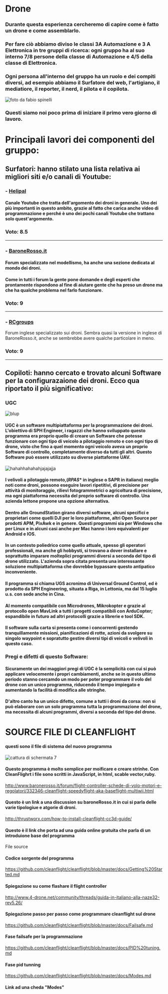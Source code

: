 # Drone

### Durante questa esperienza cercheremo di capire come è fatto un drone e come assemblarlo. 
### Per fare ciò abbiamo diviso le classi 3A Automazione e 3 A Elettronica in tre gruppi di ricerca: ogni gruppo ha al suo interno 7/8 persone della classe di Automazione e 4/5 della classe di Elettronica.
### Ogni persona all'interno del gruppo ha un ruolo e dei compiti diversi, ad esempio abbiamo il Surfatore del web, l'artigiano, il mediatiore, il reporter, il nerd, il pilota e il copilota.


![foto da fabio spinelli](https://cloud.githubusercontent.com/assets/25582920/22729449/120326ba-ede3-11e6-807d-0c6e17827b5c.jpg)
### Questi siamo noi poco prima di iniziare il primo vero giorno di lavoro.


# **Principali lavori dei componenti del gruppo:**

## **Surfatori:** hanno stilato una lista relativa ai migliori siti e/o canali di Youtube:

### - [Helipal](https://www.youtube.com/channel/UCGrIvupoLcFCW3CIKvfNfow)

#### Canale Youtube che tratta dell'argomento dei droni in generale. Uno dei più importanti in questo ambito, grazie al fatto che carica anche video di programmazione e perché è uno dei pochi canali Youtube che trattano solo quest'argomento.
### Voto: 8.5
---

### - [BaroneRosso.it](http://www.baronerosso.it/forum/multirotori-droni-principianti/)

#### Forum specializzato nel modellismo, ha anche una sezione dedicata al mondo dei droni. 
#### Come in tutti i forum la gente pone domande e degli esperti che prontamente rispondono al fine di aiutare gente che ha preso un drone ma che ha qualche problema nel farlo funzionare. 
### Voto: 9
---

### - [RCgroups](https://www.rcgroups.com/fpv-racing-926/)

Forum inglese specializzato sui droni. Sembra quasi la versione in inglese di BaroneRosso.it, anche se sembrebbe avere qualche particolare in meno. 
### Voto: 9
---

## **Copiloti:** hanno cercato e trovato alcuni Software per la configurazaione dei droni. Ecco qua riportato il più significativo:


### **UGC** 
![blup](https://cloud.githubusercontent.com/assets/25582920/22690611/f99f771a-ed36-11e6-93f1-a988c5dda5e8.jpg)

#### **UGC** è un software multipiattaforma per la programmazione dei droni. L'obiettivo di **SPH** Engineer, i ragazzi che hanno sviluppato questo programma era proprio quello di creare un Software che potesse funzionare con ogni tipo di veicolo a pilotaggio remoto e con ogni tipo di drone, visto che fino a quel momento ogni veicolo aveva un proprio Software di controllo, completamente diverso da tutti gli altri. Questo Software può essere utilizzato su diverse piattaforme **UAV**.

![hahahhahahahjajajajja](https://cloud.githubusercontent.com/assets/25582920/22690918/3a118b5c-ed38-11e6-8961-29055bf8bb54.jpg)

#### I velivoli a pilotaggio remoto,(*RPAS** in inglese o **SAPR** in italiano) meglio noti come droni, possono eseguire lavori ripetitivi, di precisione per attività di monitoraggio, rilievi fotogrammetrici o agricoltura di precisione, ma ogni piattaforma necessita del proprio software di controllo. Una azienda lettone propone una opzione alternativa.
#### Dentro alle **GroundStation** girano diversi software, alcuni specifici e proprietari come quelli **DJI** per le loro piattaforme, altri **Open Source** per prodotti **APM, PixAwk** e in genere. Questi programmi sia per Windows che per Linux e in alcuni casi anche per Mac hanno i loro equivalenti per Android e **IOS.**
#### In un contesto poliedrico come quello attuale, spesso gli operatori professionali, ma anche gli hobbysti, si trovano a dover installare e soprattutto imparare molteplici programmi diversi a seconda del tipo di drone utilizzato. L'azienda sopra citata presenta una interessante soluzione multipiattaforma che dovrebbe bypassare questo antipatico inconveniente.
#### Il programma si chiama **UGS** acronimo di **Universal Ground Control**, ed è prodotto da **SPH** Engineering, situata a Riga, in Lettonia, ma  dal 15 luglio u.s. con sede anche in Cina.
#### Al momento compatibile con **Microdrones, Mikrokopter** e grazie al protocollo open **MavLink** a tutti i progetti compatibili con **ArduCopter**; espandibile in futuro ad altri protocolli grazie a librerie e tool **SDK**.
#### Il software sulla carta si presenta come i concorrenti gestendo tranquillamente missioni, pianificazioni di rotte, azioni da svolgere su singolo waypoint e sopratutto gestire diversi tipi di veicoli o velivoli in questo caso.



### **Pregi** e **difetti** di questo Software:

#### Sicuramente un dei maggiori pregi di UGC è la semplicità con cui si può applicare velocemente i propri cambiamenti, anche se in questo ultimo periodo stanno cercamdo un modo per poter programmare il volo del drone con un unico programma, riducendo il tempo impiegato e aumentando la facilità di modifica alle stringhe.
#### D'altro canto ha un unico difetto, comune a tutti i droni da corsa: non si può elaborare con un solo programma tutta la programmazione del drone, ma necessita di alcuni programmi, diversi a seconda del tipo del drone.


# SOURCE FILE DI CLEANFLIGHT 
#### questi sono il file di sistema del nuovo programma 
![cattura di schermata 7](https://cloud.githubusercontent.com/assets/25582920/22817379/33fe80b8-ef67-11e6-8fd5-e38700fc5fb4.png)

#### Questo programma è molto semplice per moificare e creare strinhe. Con CleanFlighrt i file sono scritti in JavaScript, in html, scable vector,ruby.

http://www.baronerosso.it/forum/flight-controller-schede-di-volo-motori-e-regolatori/332346-cleanflight-speedyflight-aka-baseflight-multiwii.html

#### Questo è un link a una discussion su baroneRosso.it in cui si parla delle varie tipologiue e atgorie di droni.

http://thrustworx.com/how-to-install-cleanflight-cc3d-guide/

#### Questo è il link che porta ad una guida online gratuita che parla di un introduione base del programma

File source

#### Codice sorgente del programma

https://github.com/cleanflight/cleanflight/blob/master/docs/Getting%20Started.md

#### Spiegazione su come flashare il flight controller

http://www.4-drone.net/community/threads/guida-in-italiano-alla-naze32-rev5.26/

#### Spiegazione passo per passo come programmare cleanflight sul drone

https://github.com/cleanflight/cleanflight/blob/master/docs/Failsafe.md
#### Fase failsafe per la programmazione

https://github.com/cleanflight/cleanflight/blob/master/docs/PID%20tuning.md
#### Fase pid tunning

https://github.com/cleanflight/cleanflight/blob/master/docs/Modes.md
 #### Link ad una cheda "Modes"




